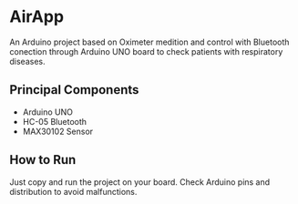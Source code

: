 # AirApp

An Arduino project based on Oximeter medition and control with Bluetooth conection through Arduino UNO board to check patients with respiratory diseases.

## Principal Components
- Arduino UNO 
- HC-05 Bluetooth
- MAX30102 Sensor

## How to Run
Just copy and run the project on your board.
  Check Arduino pins and distribution to avoid malfunctions.
